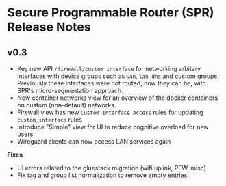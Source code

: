 # Secure Programmable Router (SPR) Release Notes

## v0.3

* Key new API `/firewall/custom_interface` for networking arbitary interfaces with device groups such as `wan`, `lan`, `dns` and custom groups. Previously these interfaces were not routed, now they can be, with SPR's micro-segmentation approach.
* New container networks view for an overview of the docker containers on custom (non-default) networks.
* Firewall view has new `Custom Interface Access` rules for updating `custom_interface` rules
* Introduce "Simple" view for UI to reduce cognitive overload for new users
* Wireguard clients can now access LAN services again

 **Fixes**
* UI errors related to the gluestack migration (wifi uplink, PFW, misc)
* Fix tag and group list normalization to remove empty entries
